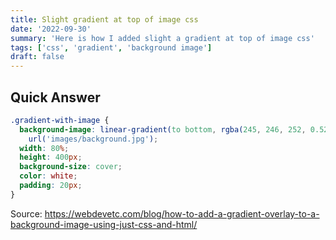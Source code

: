 ```yaml
---
title: Slight gradient at top of image css
date: '2022-09-30'
summary: 'Here is how I added slight a gradient at top of image css'
tags: ['css', 'gradient', 'background image']
draft: false
---
```


## Quick Answer

```css
.gradient-with-image {
  background-image: linear-gradient(to bottom, rgba(245, 246, 252, 0.52), rgba(117, 19, 93, 0.73)),
    url('images/background.jpg');
  width: 80%;
  height: 400px;
  background-size: cover;
  color: white;
  padding: 20px;
}
```

Source: https://webdevetc.com/blog/how-to-add-a-gradient-overlay-to-a-background-image-using-just-css-and-html/
